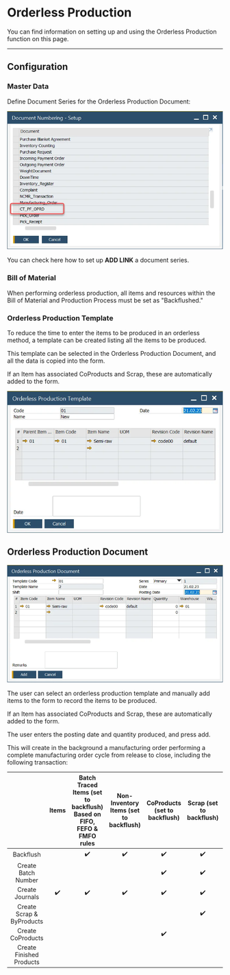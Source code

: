 # Orderless Production

You can find information on setting up and using the Orderless Production function on this page.

---

## Configuration

### Master Data

Define Document Series for the Orderless Production Document:

![Document Numbering](./media/orderless-production-numbering.webp)

You can check here how to set up **ADD LINK** a document series.

### Bill of Material

When performing orderless production, all items and resources within the Bill of Material and Production Process must be set as "Backflushed."

### Orderless Production Template

To reduce the time to enter the items to be produced in an orderless method, a template can be created listing all the items to be produced.

This template can be selected in the Orderless Production Document, and all the data is copied into the form.

If an Item has associated CoProducts and Scrap, these are automatically added to the form.

![Orderless Production Template](./media/orderless-production-template.webp)

## Orderless Production Document

![Orderless Production Document](./media/orderless-production-document.webp)

The user can select an orderless production template and manually add items to the form to record the items to be produced.

If an Item has associated CoProducts and Scrap, these are automatically added to the form.

The user enters the posting date and quantity produced, and press add.

This will create in the background a manufacturing order performing a complete manufacturing order cycle from release to close, including the following transaction:

|                           |       Items        | Batch Traced Items (set to backflush) Based on FIFO, FEFO & FMFO rules | Non-Inventory Items (set to backflush) | CoProducts (set to backflush) | Scrap (set to backflush) |   Resource Time    | Finished Products  |
| :-----------------------: | :----------------: | :--------------------------------------------------------------------: | :------------------------------------: | :---------------------------: | :----------------------: | :----------------: | :----------------: |
|         Backflush         |                    |                           :heavy_check_mark:                           |           :heavy_check_mark:           |      :heavy_check_mark:       |    :heavy_check_mark:    | :heavy_check_mark: |                    |
|    Create Batch Number    |                    |                                                                        |                                        |      :heavy_check_mark:       |    :heavy_check_mark:    |                    | :heavy_check_mark: |
|      Create Journals      | :heavy_check_mark: |                           :heavy_check_mark:                           |           :heavy_check_mark:           |      :heavy_check_mark:       |    :heavy_check_mark:    | :heavy_check_mark: | :heavy_check_mark: |
| Create Scrap & ByProducts |                    |                                                                        |                                        |                               |    :heavy_check_mark:    |                    |                    |
|     Create CoProducts     |                    |                                                                        |                                        |      :heavy_check_mark:       |                          |                    |                    |
| Create Finished Products  |                    |                                                                        |                                        |                               |                          |                    | :heavy_check_mark: |
